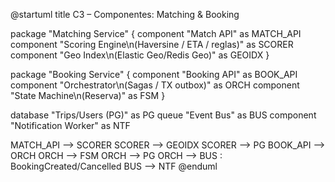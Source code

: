@startuml
title C3 – Componentes: Matching & Booking

package "Matching Service" {
  component "Match API" as MATCH_API
  component "Scoring Engine\n(Haversine / ETA / reglas)" as SCORER
  component "Geo Index\n(Elastic Geo/Redis Geo)" as GEOIDX
}

package "Booking Service" {
  component "Booking API" as BOOK_API
  component "Orchestrator\n(Sagas / TX outbox)" as ORCH
  component "State Machine\n(Reserva)" as FSM
}

database "Trips/Users (PG)" as PG
queue "Event Bus" as BUS
component "Notification Worker" as NTF

MATCH_API --> SCORER
SCORER --> GEOIDX
SCORER --> PG
BOOK_API --> ORCH
ORCH --> FSM
ORCH --> PG
ORCH --> BUS : BookingCreated/Cancelled
BUS --> NTF
@enduml
